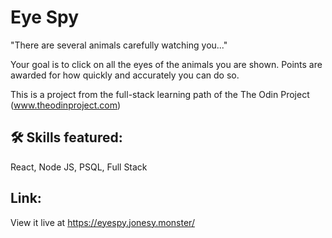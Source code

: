 # Eye Spy

"There are several animals carefully watching you..."

Your goal is to click on all the eyes of the animals you are shown. Points are awarded for how quickly and accurately you can do so.

This is a project from the full-stack learning path of the The Odin Project (www.theodinproject.com)

## 🛠 Skills featured:

React, Node JS, PSQL, Full Stack

## Link:

View it live at https://eyespy.jonesy.monster/
